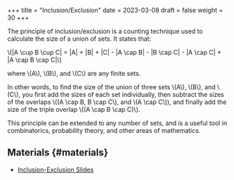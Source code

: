 +++
title = "Inclusion/Exclusion"
date = 2023-03-08
draft = false
weight = 30
+++

The principle of inclusion/exclusion is a counting technique used to calculate the size of a union of sets. It states that:

\\(|A \cup B \cup C| = |A| + |B| + |C| - |A \cap B| - |B \cap C| - |A \cap C| + |A \cap B \cap C|\\)

where \\(A\\), \\(B\\), and \\(C\\) are any finite sets.

In other words, to find the size of the union of three sets \\(A\\), \\(B\\), and \\(C\\), you first add the sizes of each set
individually, then subtract the sizes of the overlaps \\((A \cap B, B \cap C\\), and \\(A \cap C\\)), and finally add the size of the
triple overlap \\((A \cap B \cap C)\\).

This principle can be extended to any number of sets, and is a useful tool in combinatorics, probability theory, and
other areas of mathematics.


## Materials {#materials}

-   [Inclusion-Exclusion Slides](/slides/inclusion-exclusion.pdf)
